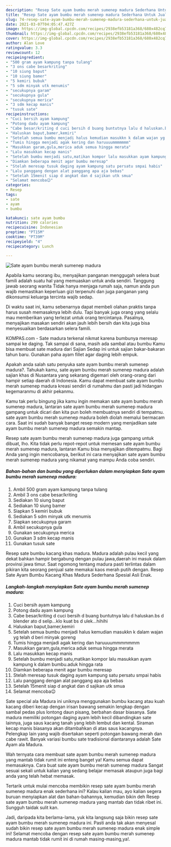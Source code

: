 ```yaml
---
description: "Resep Sate ayam bumbu merah sumenep madura Sederhana Untuk Jualan"
title: "Resep Sate ayam bumbu merah sumenep madura Sederhana Untuk Jualan"
slug: 74-resep-sate-ayam-bumbu-merah-sumenep-madura-sederhana-untuk-jualan
date: 2021-03-07T04:05:47.427Z
image: https://img-global.cpcdn.com/recipes/2938efb53181a368/680x482cq70/sate-ayam-bumbu-merah-sumenep-madura-foto-resep-utama.jpg
thumbnail: https://img-global.cpcdn.com/recipes/2938efb53181a368/680x482cq70/sate-ayam-bumbu-merah-sumenep-madura-foto-resep-utama.jpg
cover: https://img-global.cpcdn.com/recipes/2938efb53181a368/680x482cq70/sate-ayam-bumbu-merah-sumenep-madura-foto-resep-utama.jpg
author: Alan Love
ratingvalue: 3.3
reviewcount: 12
recipeingredient:
- "500 gram ayam kampung tanpa tulang"
- "3 ons cabe besarkriting"
- "10 siung baput"
- "10 siung bamer"
- "5 kemiri bubuk"
- "5 sdm minyak utk menumis"
- "secukupnya garam"
- "secukupnya gula"
- "secukupnya merica"
- "3 sdm kecap manis"
- "tusuk sate"
recipeinstructions:
- "Cuci bersih ayam kampung"
- "Potong dadu ayam kampung"
- "Cabe besar/kriting d cuci bersih d buang buntutnya lalu d haluskan.bs d blender ato d selip...klo kuat bs d ulek...hihihi"
- "Haluskan baput,bamer,kemiri"
- "Setelah semua bumbu menjadi halus kemudian masukkn k dalam wajan yg telah d beri minyak goreng"
- "Tumis hingga menjadi agak kering dan haruuuummmmmmm"
- "Masukkan garam,gula,merica aduk semua hingga merata"
- "Lalu masukkan kecap manis"
- "Setelah bumbu menjadi satu,matikan kompor lalu masukkan ayam kampung k dalam bumbu.aduk hingga rata"
- "Diamkan beberapa menit agar bumbu meresap"
- "Stelah meresap tusuk daging ayam kampung satu persatu smpai habis"
- "Lalu panggang dengan alat panggang apa aja bebas"
- "Setelah 15menit siap d angkat dan d sajikan utk smua"
- "Selamat mencoba😉"
categories:
- Resep
tags:
- sate
- ayam
- bumbu

katakunci: sate ayam bumbu 
nutrition: 299 calories
recipecuisine: Indonesian
preptime: "PT15M"
cooktime: "PT39M"
recipeyield: "4"
recipecategory: Lunch

---
```



![Sate ayam bumbu merah sumenep madura](https://img-global.cpcdn.com/recipes/2938efb53181a368/680x482cq70/sate-ayam-bumbu-merah-sumenep-madura-foto-resep-utama.jpg)

Apabila kamu seorang ibu, menyajikan panganan menggugah selera buat famili adalah suatu hal yang memuaskan untuk anda sendiri. Tanggung jawab seorang  wanita Tidak hanya menjaga rumah saja, namun anda pun wajib memastikan keperluan gizi terpenuhi dan juga panganan yang dikonsumsi keluarga tercinta wajib sedap.

Di waktu  saat ini, kamu sebenarnya dapat membeli olahan praktis tanpa harus susah memasaknya lebih dulu. Tapi banyak juga orang yang selalu mau memberikan yang terlezat untuk orang tercintanya. Pasalnya, menyajikan masakan sendiri akan jauh lebih bersih dan kita juga bisa menyesuaikan berdasarkan selera famili. 

KOMPAS.com - Sate madura terkenal nikmat karena bumbunya meresap sampai ke daging. Tak sampai di sana, masih ada sambal atau bumbu Kamu bisa membuat sate madura dari Sajian Sedap ini untuk sajian bakar-bakaran tahun baru. Gunakan paha ayam fillet agar daging lebih empuk.

Apakah anda salah satu penyuka sate ayam bumbu merah sumenep madura?. Tahukah kamu, sate ayam bumbu merah sumenep madura adalah sajian khas di Nusantara yang sekarang digemari oleh orang-orang dari hampir setiap daerah di Indonesia. Kamu dapat membuat sate ayam bumbu merah sumenep madura kreasi sendiri di rumahmu dan pasti jadi hidangan kegemaranmu di akhir pekanmu.

Kamu tak perlu bingung jika kamu ingin memakan sate ayam bumbu merah sumenep madura, lantaran sate ayam bumbu merah sumenep madura gampang untuk dicari dan kita pun boleh membuatnya sendiri di tempatmu. sate ayam bumbu merah sumenep madura boleh diolah memalui bermacam cara. Saat ini sudah banyak banget resep modern yang menjadikan sate ayam bumbu merah sumenep madura semakin mantap.

Resep sate ayam bumbu merah sumenep madura juga gampang untuk dibuat, lho. Kita tidak perlu repot-repot untuk memesan sate ayam bumbu merah sumenep madura, lantaran Kamu bisa menyajikan ditempatmu. Bagi Anda yang ingin mencobanya, berikut ini cara menyajikan sate ayam bumbu merah sumenep madura yang nikamat yang mampu Anda coba sendiri.

<!--inarticleads1-->

##### Bahan-bahan dan bumbu yang diperlukan dalam menyiapkan Sate ayam bumbu merah sumenep madura:

1. Ambil 500 gram ayam kampung tanpa tulang
1. Ambil 3 ons cabe besar/kriting
1. Sediakan 10 siung baput
1. Sediakan 10 siung bamer
1. Siapkan 5 kemiri bubuk
1. Sediakan 5 sdm minyak utk menumis
1. Siapkan secukupnya garam
1. Ambil secukupnya gula
1. Gunakan secukupnya merica
1. Gunakan 3 sdm kecap manis
1. Gunakan tusuk sate


Resep sate bumbu kacang khas madura. Madura adalah pulau kecil yang dekat bahkan hampir bergabung dengan pulau jawa,daerah ini masuk dalam provinsi jawa timur. Saat ngomong tentang madura pasti terlintas dalam pikiran kita seorang penjual sate memakai kaos merah putih dengan. Resep Sate Ayam Bumbu Kacang Khas Madura Sederhana Spesial Asli Enak. 

<!--inarticleads2-->

##### Langkah-langkah menyiapkan Sate ayam bumbu merah sumenep madura:

1. Cuci bersih ayam kampung
1. Potong dadu ayam kampung
1. Cabe besar/kriting d cuci bersih d buang buntutnya lalu d haluskan.bs d blender ato d selip...klo kuat bs d ulek...hihihi
1. Haluskan baput,bamer,kemiri
1. Setelah semua bumbu menjadi halus kemudian masukkn k dalam wajan yg telah d beri minyak goreng
1. Tumis hingga menjadi agak kering dan haruuuummmmmmm
1. Masukkan garam,gula,merica aduk semua hingga merata
1. Lalu masukkan kecap manis
1. Setelah bumbu menjadi satu,matikan kompor lalu masukkan ayam kampung k dalam bumbu.aduk hingga rata
1. Diamkan beberapa menit agar bumbu meresap
1. Stelah meresap tusuk daging ayam kampung satu persatu smpai habis
1. Lalu panggang dengan alat panggang apa aja bebas
1. Setelah 15menit siap d angkat dan d sajikan utk smua
1. Selamat mencoba😉


Sate special ala Madura ini uniknya menggunakan bumbu kacang atau kuah kacang diberi kecap dengan irisan bawang semakin lengkap dengan sambal pedas plus lontong daun pisang, berbahan dasar biasanya. Sate madura memiliki potongan daging ayam lebih kecil dibandingkan sate lainnya, juga saus kacang tanah yang lebih lembut dan kental. Siraman kecap manis biasanya akan ditambahkan di atas saus kacangnya. Pelengkap lain yang wajib disertakan seperti potongan bawang merah dan cabe rawit. Banyak variasi bumbu sate tradisional diantaranya adalah Sate Ayam ala Madura. 

Wah ternyata cara membuat sate ayam bumbu merah sumenep madura yang mantab tidak rumit ini enteng banget ya! Kamu semua dapat memasaknya. Cara buat sate ayam bumbu merah sumenep madura Sangat sesuai sekali untuk kalian yang sedang belajar memasak ataupun juga bagi anda yang telah hebat memasak.

Tertarik untuk mulai mencoba membikin resep sate ayam bumbu merah sumenep madura enak sederhana ini? Kalau kalian mau, ayo kalian segera buruan menyiapkan alat dan bahan-bahannya, kemudian bikin deh Resep sate ayam bumbu merah sumenep madura yang mantab dan tidak ribet ini. Sungguh taidak sulit kan. 

Jadi, daripada kita berlama-lama, yuk kita langsung saja bikin resep sate ayam bumbu merah sumenep madura ini. Pasti anda tak akan menyesal sudah bikin resep sate ayam bumbu merah sumenep madura enak simple ini! Selamat mencoba dengan resep sate ayam bumbu merah sumenep madura mantab tidak rumit ini di rumah masing-masing,ya!.

